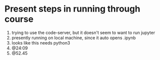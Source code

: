 # Present steps in running through course

1. trying to use the code-server, but it doesn't seem to want to run jupyter
2. presently running on local machine, since it auto opens  .ipynb
3. looks like this needs python3
4. @24:09
5. @52.45
